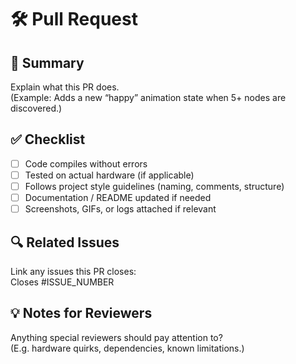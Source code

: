 # 🛠️ Pull Request

## 📖 Summary
Explain what this PR does.  
(Example: Adds a new “happy” animation state when 5+ nodes are discovered.)

## ✅ Checklist
- [ ] Code compiles without errors  
- [ ] Tested on actual hardware (if applicable)  
- [ ] Follows project style guidelines (naming, comments, structure)  
- [ ] Documentation / README updated if needed  
- [ ] Screenshots, GIFs, or logs attached if relevant  

## 🔍 Related Issues
Link any issues this PR closes:  
Closes #ISSUE_NUMBER  

## 💡 Notes for Reviewers
Anything special reviewers should pay attention to?  
(E.g. hardware quirks, dependencies, known limitations.)
